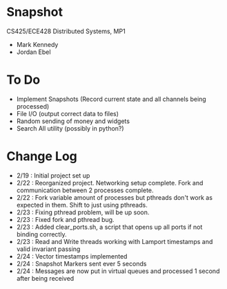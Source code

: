 Snapshot
========

CS425/ECE428 Distributed Systems, MP1

 - Mark Kennedy
 - Jordan Ebel

To Do
=====
 - Implement Snapshots (Record current state and all channels being processed)
 - File I/O (output correct data to files)
 - Random sending of money and widgets
 - Search All utility (possibly in python?)

Change Log
==========
 - 2/19 : Initial project set up
 - 2/22 : Reorganized project.  Networking setup complete.  Fork and communication between 2 processes complete.
 - 2/22 : Fork variable amount of processes but pthreads don't work as expected in them. Shift to just using pthreads.
 - 2/23 : Fixing pthread problem, will be up soon.
 - 2/23 : Fixed fork and pthread bug.
 - 2/23 : Added clear_ports.sh, a script that opens up all ports if not binding correctly.
 - 2/23 : Read and Write threads working with Lamport timestamps and valid invariant passing
 - 2/24 : Vector timestamps implemented
 - 2/24 : Snapshot Markers sent ever 5 seconds
 - 2/24 : Messages are now put in virtual queues and processed 1 second after being received


